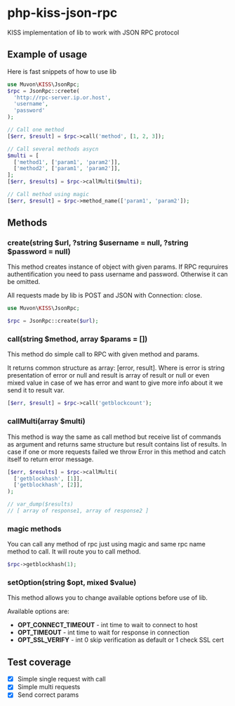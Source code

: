 # php-kiss-json-rpc

KISS implementation of lib to work with JSON RPC protocol

## Example of usage

Here is fast snippets of how to use lib

```php
use Muvon\KISS\JsonRpc;
$rpc = JsonRpc::creete(
  'http://rpc-server.ip.or.host',
  'username',
  'password'
);

// Call one method
[$err, $result] = $rpc->call('method', [1, 2, 3]);

// Call several methods asycn
$multi = [
  ['method1', ['param1', 'param2']],
  ['method2', ['param1', 'param2']],
];
[$err, $results] = $rpc->callMulti($multi);

// Call method using magic
[$err, $result] = $rpc->method_name(['param1', 'param2']);
```

## Methods

### create(string $url, ?string $username = null, ?string $password = null)

This method creates instance of object with given params. If RPC requruires authentification you need to pass username and password. Otherwise it can be omitted.

All requests made by lib is POST and JSON with Connection: close.

```php
use Muvon\KISS\JsonRpc;

$rpc = JsonRpc::create($url);
```

### call(string $method, array $params = [])

This method do simple call to RPC with given method and params. 

It returns common structure as array: [error, result]. Where is error is string presentation of error or null and result is array of result or null or even mixed value in case of we has error and want to give more info about it we send it to result var.

```php
[$err, $result] = $rpc->call('getblockcount');
```

### callMulti(array $multi)

This method is way the same as call method but receive list of commands as argument and returns same structure but result contains list of results. In case if one or more requests failed we throw Error in this method and catch itself to return error message.

```php
[$err, $results] = $rpc->callMulti(
  ['getblockhash', [1]],
  ['getblockhash', [2]],
);

// var_dump($results)
// [ array of response1, array of response2 ]
```

### magic methods

You can call any method of rpc just using magic and same rpc name method to call. It will route you to call method.

```php
$rpc->getblockhash(1);
```

### setOption(string $opt, mixed $value)

This method allows you to change available options before use of lib.

Available options are:

- **OPT_CONNECT_TIMEOUT** - int time to wait to connect to host
- **OPT_TIMEOUT** - int time to wait for response in connection
- **OPT_SSL_VERIFY** - int 0 skip verification as default or 1 check SSL cert

## Test coverage

- [x] Simple single request with call
- [x] Simple multi requests
- [x] Send correct params
